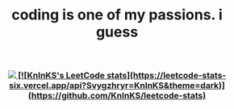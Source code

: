 <h1 align="center">coding is one of my passions. i guess</h1>

</br>
<h3 align="center">
<a href="https://www.codewars.com/users/Svygzhryr">
    <img src="https://www.codewars.com/users/Svygzhryr/badges/large">
    [![KnlnKS's LeetCode stats](https://leetcode-stats-six.vercel.app/api?Svygzhryr=KnlnKS&theme=dark)](https://github.com/KnlnKS/leetcode-stats)
</a>
</h3>











